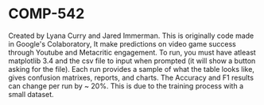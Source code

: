 # COMP-542
Created by Lyana Curry and Jared Immerman.
This is originally code made in Google's Colaboratory,
It make predictions on video game success through Youtube and Metacritic engagement.
To run, you must have atleast matplotlib 3.4 and the csv file to input when prompted (it will show a button asking for the file).
Each run provides a sample of what the table looks like, gives confusion matrixes, reports, and charts.
The Accuracy and F1 results can change per run by ~ 20%. This is due to the training process with a small dataset.
